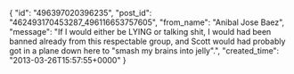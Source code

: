  {
   "id": "496397020396235",
   "post_id": "462493170453287_496116653757605",
   "from_name": "Anibal Jose Baez",
   "message": "If I would either be LYING or talking shit, I would had been banned already from this respectable group, and Scott would had probably got in a plane down here to \"smash my brains into jelly\".",
   "created_time": "2013-03-26T15:57:55+0000"
 }
